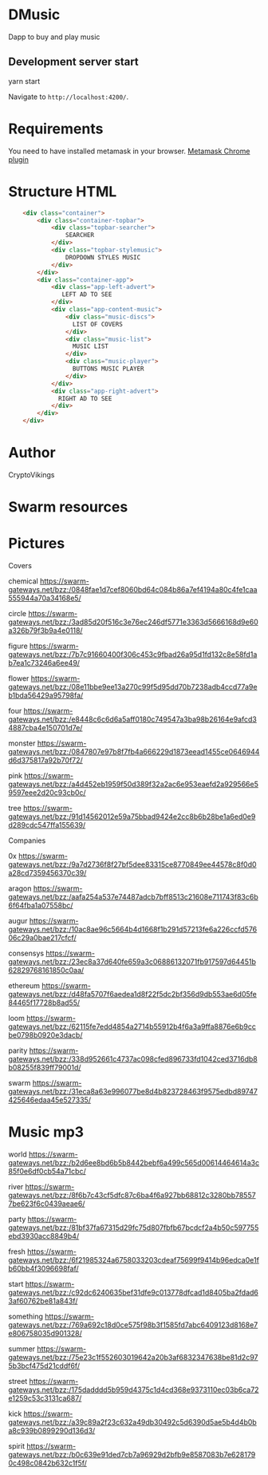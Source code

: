 # DMusic

Dapp to buy and play music 

## Development server start

yarn start

Navigate to `http://localhost:4200/`. 


# Requirements

You need to have installed metamask in your browser. 
[Metamask Chrome plugin](https://chrome.google.com/webstore/detail/metamask/nkbihfbeogaeaoehlefnkodbefgpgknn?hl=es-419)

# Structure HTML
```html
    <div class="container">
        <div class="container-topbar">
            <div class="topbar-searcher">
                SEARCHER
            </div>
            <div class="topbar-stylemusic">
                DROPDOWN STYLES MUSIC
            </div>
        </div>
        <div class="container-app">
            <div class="app-left-advert">
               LEFT AD TO SEE
            </div>
            <div class="app-content-music">
                <div class="music-discs">
                  LIST OF COVERS
                </div>
                <div class="music-list">
                  MUSIC LIST 
                </div>
                <div class="music-player">
                  BUTTONS MUSIC PLAYER
                </div>
            </div>
            <div class="app-right-advert">
              RIGHT AD TO SEE
            </div>
        </div>
    </div>
```

# Author

CryptoVikings

# Swarm resources

# Pictures

Covers

chemical
https://swarm-gateways.net/bzz:/0848fae1d7cef8060bd64c084b86a7ef4194a80c4fe1caa555944a70a34168e5/

circle
https://swarm-gateways.net/bzz:/3ad85d20f516c3e76ec246df5771e3363d5666168d9e60a326b79f3b9a4e0118/

figure
https://swarm-gateways.net/bzz:/7b7c91660400f306c453c9fbad26a95d1fd132c8e58fd1ab7ea1c73246a6ee49/

flower
https://swarm-gateways.net/bzz:/08e11bbe9ee13a270c99f5d95dd70b7238adb4ccd77a9eb1bda56429a95798fa/

four
https://swarm-gateways.net/bzz:/e8448c6c6d6a5aff0180c749547a3ba98b26164e9afcd34887cba4e150701d7e/

monster
https://swarm-gateways.net/bzz:/0847807e97b8f7fb4a666229d1873eead1455ce0646944d6d375817a92b70f72/

pink
https://swarm-gateways.net/bzz:/a4d452eb1959f50d389f32a2ac6e953eaefd2a929566e59597eee2d20c93cb0c/

tree
https://swarm-gateways.net/bzz:/91d14562012e59a75bbad9424e2cc8b6b28be1a6ed0e9d289cdc547ffa155639/

Companies

0x
https://swarm-gateways.net/bzz:/9a7d2736f8f27bf5dee83315ce8770849ee44578c8f0d0a28cd7359456370c39/

aragon
https://swarm-gateways.net/bzz:/aafa254a537e74487adcb7bff8513c21608e711743f83c6b6f64fba1a07558bc/

augur
https://swarm-gateways.net/bzz:/10ac8ae96c5664b4d1668f1b291d57213fe6a226ccfd57606c29a0bae217cfcf/

consensys
https://swarm-gateways.net/bzz:/23ec8a37d640fe659a3c06886132071fb917597d64451b62829768161850c0aa/

ethereum
https://swarm-gateways.net/bzz:/d48fa5707f6aedea1d8f22f5dc2bf356d9db553ae6d05fe84465f17728b8ad55/

loom
https://swarm-gateways.net/bzz:/62115fe7edd4854a2714b55912b4f6a3a9ffa8876e6b9ccbe0798b0920e3dacb/

parity
https://swarm-gateways.net/bzz:/338d952661c4737ac098cfed896733fd1042ced3716db8b08255f839ff79001d/

swarm
https://swarm-gateways.net/bzz:/31eca8a63e996077be8d4b823728463f9575edbd89747425646edaa45e527335/


# Music mp3

world
https://swarm-gateways.net/bzz:/b2d6ee8bd6b5b8442bebf6a499c565d00614464614a3c85f0e6df0cb54a71cbc/

river
https://swarm-gateways.net/bzz:/8f6b7c43cf5dfc87c6ba4f6a927bb68812c3280bb785577be623f6c0439aeae6/

party
https://swarm-gateways.net/bzz:/81bf37fa67315d29fc75d807fbfb67bcdcf2a4b50c597755ebd3930acc8849b4/

fresh
https://swarm-gateways.net/bzz:/6f21985324a6758033203cdeaf75699f9414b96edca0e1fb60bb4f3096698faf/

start
https://swarm-gateways.net/bzz:/c92dc6240635bef31dfe9c013778dfcad1d8405ba2fdad63af60762be81a843f/

something
https://swarm-gateways.net/bzz:/769a692c18d0ce575f98b3f1585fd7abc6409123d8168e7e806758035d901328/

summer
https://swarm-gateways.net/bzz:/75e23c1f552603019642a20b3af6832347638be81d2c975b3bcf475d21cddf6f/

street
https://swarm-gateways.net/bzz:/175dadddd5b959d4375c1d4cd368e9373110ec03b6ca72e1259c53c3131ca687/

kick
https://swarm-gateways.net/bzz:/a39c89a2f23c632a49db30492c5d6390d5ae5b4d4b0ba8c939b0899290d136d3/

spirit
https://swarm-gateways.net/bzz:/b0c639e91ded7cb7a96929d2bfb9e8587083b7e6281790c498c0842b632c1f5f/
